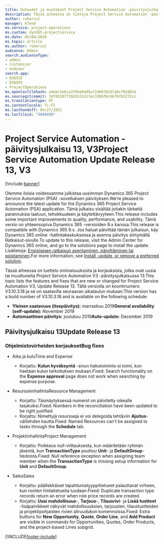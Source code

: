 ```yaml
---
title: Uutuudet ja muutokset Project Service Automation -päivitysjulkaisussa 13, V3
description: Tässä aiheessa on tietoja Project Service Automation -päivitysversion 13, V3:n uusista ominaisuuksista.
author: ruhercul
manager: kfend
ms.service: project-operations
ms.custom: dyn365-projectservice
ms.date: 02/04/2020
ms.topic: article
ms.author: ruhercul
audience: Admin
search.audienceType:
- admin
- customizer
- enduser
search.app:
- D365CE
- D365PS
- ProjectOperations
ms.openlocfilehash: a4ebc2e6ca3f6be0a05a7240d762d7a8cf92d81b
ms.sourcegitcommit: 3d78338773929121d17ec3386f6cb67bfb2272cc
ms.translationtype: HT
ms.contentlocale: fi-FI
ms.lasthandoff: 04/27/2021
ms.locfileid: "5949450"
---
```

# <a name="project-service-automation-update-release-13-v3"></a><span data-ttu-id="5c163-103">Project Service Automation -päivitysjulkaisu 13, V3</span><span class="sxs-lookup"><span data-stu-id="5c163-103">Project Service Automation Update Release 13, V3</span></span>

[!include [banner](../includes/psa-now-project-operations.md)]

<span data-ttu-id="5c163-104">Olemme iloisia voidessamme julkistaa uusimman Dynamics 365 Project Service Automation (PSA) -sovelluksen päivityksen.</span><span class="sxs-lookup"><span data-stu-id="5c163-104">We’re pleased to announce the latest update for the Dynamics 365 Project Service Automation (PSA) application.</span></span> <span data-ttu-id="5c163-105">Tämä julkaisu sisältää joitakin tärkeitä parannuksia laatuun, tehokkuuteen ja käytettävyyteen.</span><span class="sxs-lookup"><span data-stu-id="5c163-105">This release includes some important improvements to quality, performance, and usability.</span></span> <span data-ttu-id="5c163-106">Tämä versio on yhteensopiva Dynamics 365 -versioiden 9.x kanssa.</span><span class="sxs-lookup"><span data-stu-id="5c163-106">This release is compatible with Dynamics 365 9.x.</span></span> <span data-ttu-id="5c163-107">Jos haluat päivittää tämän julkaisun, käy Dynamics 365 online -hallintakeskuksessa ja asenna päivitys siirtymällä Ratkaisut-sivulle.</span><span class="sxs-lookup"><span data-stu-id="5c163-107">To update to this release, visit the Admin Center for Dynamics 365 online, and go to the solutions page to install the update.</span></span> <span data-ttu-id="5c163-108">Lisätietoja: [Ensisijaisen ratkaisun asentaminen, päivittäminen tai poistaminen](/power-platform/admin/install-remove-preferred-solution).</span><span class="sxs-lookup"><span data-stu-id="5c163-108">For more information, see [Install, update, or remove a preferred solution](/power-platform/admin/install-remove-preferred-solution).</span></span>

<span data-ttu-id="5c163-109">Tässä aiheessa on luettelo ominaisuuksista ja korjauksista, jotka ovat uusia tai muuttuneita Project Service Automation V3 -päivitysjulkaisussa 13.</span><span class="sxs-lookup"><span data-stu-id="5c163-109">This topic lists the features and fixes that are new or changed for Project Service Automation V3, Update Release 13.</span></span> <span data-ttu-id="5c163-110">Tällä versiolla on koontinumero V3.10.3.18 ja se on saatavilla seuraavan aikataulun mukaan:</span><span class="sxs-lookup"><span data-stu-id="5c163-110">This version has a build number of V3.10.3.18 and is available on the following schedule:</span></span>

- <span data-ttu-id="5c163-111">**Yleinen saatavuus (itsepäivitys):** marraskuu 2019</span><span class="sxs-lookup"><span data-stu-id="5c163-111">**General availability (self-update):** November 2019</span></span>
- <span data-ttu-id="5c163-112">**Automaattinen päivitys:** joulukuu 2019</span><span class="sxs-lookup"><span data-stu-id="5c163-112">**Auto-update:** December 2019</span></span>


## <a name="update-release-13"></a><span data-ttu-id="5c163-113">Päivitysjulkaisu 13</span><span class="sxs-lookup"><span data-stu-id="5c163-113">Update Release 13</span></span> 

### <a name="bug-fixes"></a><span data-ttu-id="5c163-114">Ohjelmistovirheiden korjaukset</span><span class="sxs-lookup"><span data-stu-id="5c163-114">Bug fixes</span></span>

- <span data-ttu-id="5c163-115">Aika ja kulu</span><span class="sxs-lookup"><span data-stu-id="5c163-115">Time and Expense</span></span>

     - <span data-ttu-id="5c163-116">Korjattu: **Kulun hyväksyntä** -sivun hakutoiminto ei toimi, kun haetaan kulun tarkoituksen mukaan.</span><span class="sxs-lookup"><span data-stu-id="5c163-116">Fixed: Search functionality on the **Expense approval** page does not work when searching by expense purpose.</span></span>

- <span data-ttu-id="5c163-117">Resurssienhallinta</span><span class="sxs-lookup"><span data-stu-id="5c163-117">Resource Management</span></span>

     - <span data-ttu-id="5c163-118">Korjattu: Täsmäytyksessä numerot on päivitetty oikealle tasatuiksi.</span><span class="sxs-lookup"><span data-stu-id="5c163-118">Fixed: Numbers in the reconciliation have been updated to be right justified.</span></span>
     - <span data-ttu-id="5c163-119">Korjattu: Nimettyjä resursseja ei voi delegoida tehtäviin **Ajoitus**-välilehden kautta.</span><span class="sxs-lookup"><span data-stu-id="5c163-119">Fixed: Named Resources can't be assigned to tasks through the **Schedule** tab.</span></span>

- <span data-ttu-id="5c163-120">Projektinhallinta</span><span class="sxs-lookup"><span data-stu-id="5c163-120">Project Management</span></span>

     - <span data-ttu-id="5c163-121">Korjattu: Poikkeus null-viittauksesta, kun määritetään ryhmän jäsentä, kun **TransactionType** puuttuu **Unit**- ja **DefaultGroup**-tiedoista.</span><span class="sxs-lookup"><span data-stu-id="5c163-121">Fixed: Null reference exception when assigning team member when the **TransactionType** is missing setup information for **Unit** and **DefaultGroup**.</span></span>

- <span data-ttu-id="5c163-122">Sales</span><span class="sxs-lookup"><span data-stu-id="5c163-122">Sales</span></span>

     - <span data-ttu-id="5c163-123">Korjattu: päällekkäiset tapahtumatyyppitietueet palauttavat virheen, kun roolien hintatietueita luodaan.</span><span class="sxs-lookup"><span data-stu-id="5c163-123">Fixed: Duplicate transaction type records return an error when role price records are created.</span></span>
     - <span data-ttu-id="5c163-124">Korjattu: **Uusi mahdollisuus**-, **Tarjous**-, **Tilausrivi**- ja **Lisää tuotteet** -lisäpainikkeet näkyvät mahdollisuuksien, tarjousten, tilaustuotteiden ja projektipohjaisten rivien aliruudukon komennoissa.</span><span class="sxs-lookup"><span data-stu-id="5c163-124">Fixed: Extra buttons for **New Opportunity**, **Quote**, **Order Line**, and **Add Product** are visible in commands for Opportunities, Quotes, Order Products, and the project-based Lines subgrid.</span></span>




[!INCLUDE[footer-include](../includes/footer-banner.md)]